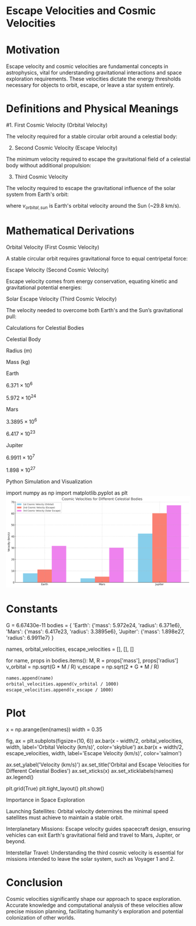 # Escape Velocities and Cosmic Velocities

# Motivation

Escape velocity and cosmic velocities are fundamental concepts in astrophysics, vital for understanding gravitational interactions and space exploration requirements. These velocities dictate the energy thresholds necessary for objects to orbit, escape, or leave a star system entirely.

# Definitions and Physical Meanings

#1. First Cosmic Velocity (Orbital Velocity)

The velocity required for a stable circular orbit around a celestial body:



2. Second Cosmic Velocity (Escape Velocity)

The minimum velocity required to escape the gravitational field of a celestial body without additional propulsion:



3. Third Cosmic Velocity

The velocity required to escape the gravitational influence of the solar system from Earth's orbit:



where $v_{orbital,sun}$ is Earth's orbital velocity around the Sun (~29.8 km/s).

# Mathematical Derivations

Orbital Velocity (First Cosmic Velocity)

A stable circular orbit requires gravitational force to equal centripetal force:



Escape Velocity (Second Cosmic Velocity)

Escape velocity comes from energy conservation, equating kinetic and gravitational potential energies:



Solar Escape Velocity (Third Cosmic Velocity)

The velocity needed to overcome both Earth's and the Sun’s gravitational pull:



Calculations for Celestial Bodies

Celestial Body

Radius (m)

Mass (kg)

Earth

$6.371 \times 10^6$

$5.972 \times 10^{24}$

Mars

$3.3895 \times 10^6$

$6.417 \times 10^{23}$

Jupiter

$6.9911 \times 10^7$

$1.898 \times 10^{27}$

Python Simulation and Visualization

import numpy as np
import matplotlib.pyplot as plt
![alt text](image-1.png)
# Constants
G = 6.67430e-11
bodies = {
    'Earth': {'mass': 5.972e24, 'radius': 6.371e6},
    'Mars': {'mass': 6.417e23, 'radius': 3.3895e6},
    'Jupiter': {'mass': 1.898e27, 'radius': 6.9911e7}
}

names, orbital_velocities, escape_velocities = [], [], []

for name, props in bodies.items():
    M, R = props['mass'], props['radius']
    v_orbital = np.sqrt(G * M / R)
    v_escape = np.sqrt(2 * G * M / R)
    
    names.append(name)
    orbital_velocities.append(v_orbital / 1000)
    escape_velocities.append(v_escape / 1000)

# Plot
x = np.arange(len(names))
width = 0.35

fig, ax = plt.subplots(figsize=(10, 6))
ax.bar(x - width/2, orbital_velocities, width, label='Orbital Velocity (km/s)', color='skyblue')
ax.bar(x + width/2, escape_velocities, width, label='Escape Velocity (km/s)', color='salmon')

ax.set_ylabel('Velocity (km/s)')
ax.set_title('Orbital and Escape Velocities for Different Celestial Bodies')
ax.set_xticks(x)
ax.set_xticklabels(names)
ax.legend()

plt.grid(True)
plt.tight_layout()
plt.show()

Importance in Space Exploration

Launching Satellites: Orbital velocity determines the minimal speed satellites must achieve to maintain a stable orbit.

Interplanetary Missions: Escape velocity guides spacecraft design, ensuring vehicles can exit Earth's gravitational field and travel to Mars, Jupiter, or beyond.

Interstellar Travel: Understanding the third cosmic velocity is essential for missions intended to leave the solar system, such as Voyager 1 and 2.

# Conclusion

Cosmic velocities significantly shape our approach to space exploration. Accurate knowledge and computational analysis of these velocities allow precise mission planning, facilitating humanity's exploration and potential colonization of other worlds.